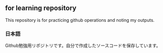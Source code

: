 ## for learning repository
This repository is for practicing github operations and noting my outputs.

### 日本語
Github勉強用リポジトリです。自分で作成したソースコードを保存しています。　
